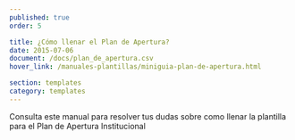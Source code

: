 ```yaml
---
published: true
order: 5

title: ¿Cómo llenar el Plan de Apertura?
date: 2015-07-06
document: /docs/plan_de_apertura.csv
hover_link: /manuales-plantillas/miniguia-plan-de-apertura.html

section: templates
category: templates
---
```


Consulta este manual para resolver tus dudas sobre como llenar la plantilla para el Plan de Apertura Institucional
